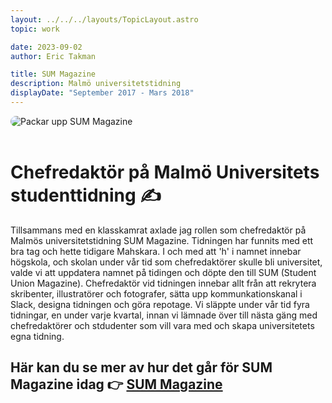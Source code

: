 ```yaml
---
layout: ../../../layouts/TopicLayout.astro
topic: work

date: 2023-09-02
author: Eric Takman

title: SUM Magazine
description: Malmö universitetstidning
displayDate: "September 2017 - Mars 2018"
---
```


<div class="object-contain h-80">
	<img src="/images/sum.png" alt="Packar upp SUM Magazine" style="border-radius: 1rem; max-height: 100%;">
</div>

<br />

# Chefredaktör på Malmö Universitets studenttidning ✍

Tillsammans med en klasskamrat axlade jag rollen som chefredaktör på Malmös universitetstidning SUM Magazine. Tidningen har funnits med ett bra tag och hette tidigare Mahskara. I och med att 'h' i namnet innebar högskola, och skolan under vår tid som chefredaktörer skulle bli universitet, valde vi att uppdatera namnet på tidingen och döpte den till SUM (Student Union Magazine). Chefredaktör vid tidningen innebar allt från att rekrytera skribenter, illustratörer och fotografer, sätta upp kommunkationskanal i Slack, designa tidningen och göra repotage. Vi släppte under vår tid fyra tidningar, en under varje kvartal, innan vi lämnade över till nästa gäng med chefredaktörer och stdudenter som vill vara med och skapa universitetets egna tidning.

<div class="pt-2"></div>

## Här kan du se mer av hur det går för SUM Magazine idag 👉 [SUM Magazine](https://www.instagram.com/sum_magazine/)
